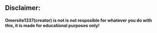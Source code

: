 



## Disclaimer:
#### Omersite1337(creator) is not is not resposible for whatever you do with this, it is made for educational purposes only!
